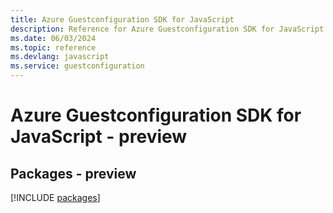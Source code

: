 ```yaml
---
title: Azure Guestconfiguration SDK for JavaScript
description: Reference for Azure Guestconfiguration SDK for JavaScript
ms.date: 06/03/2024
ms.topic: reference
ms.devlang: javascript
ms.service: guestconfiguration
---
```

# Azure Guestconfiguration SDK for JavaScript - preview
## Packages - preview
[!INCLUDE [packages](guestconfiguration-index.md)]